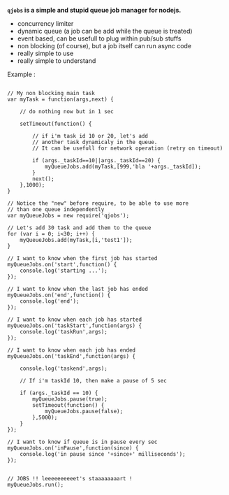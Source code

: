**`qjobs` is a simple and stupid queue job manager for nodejs.**

* concurrency limiter
* dynamic queue (a job can be add while the queue is treated)
* event based, can be usefull to plug within pub/sub stuffs 
* non blocking (of course), but a job itself can run async code
* really simple to use
* really simple to understand




Example :

```

// My non blocking main task
var myTask = function(args,next) {

    // do nothing now but in 1 sec

    setTimeout(function() {

        // if i'm task id 10 or 20, let's add 
        // another task dynamicaly in the queue.
        // It can be usefull for network operation (retry on timeout) 

        if (args._taskId==10||args._taskId==20) {
            myQueueJobs.add(myTask,[999,'bla '+args._taskId]);
        }
        next();
    },1000);
}

// Notice the "new" before require, to be able to use more 
// than one queue independently
var myQueueJobs = new require('qjobs');

// Let's add 30 task and add them to the queue
for (var i = 0; i<30; i++) {
    myQueueJobs.add(myTask,[i,'test1']);
}

// I want to know when the first job has started
myQueueJobs.on('start',function() {
    console.log('starting ...');
});

// I want to know when the last job has ended
myQueueJobs.on('end',function() {
    console.log('end');
});

// I want to know when each job has started
myQueueJobs.on('taskStart',function(args) {
    console.log('taskRun',args);
});

// I want to know when each job has ended
myQueueJobs.on('taskEnd',function(args) {

    console.log('taskend',args);
    
    // If i'm taskId 10, then make a pause of 5 sec

    if (args._taskId == 10) {
        myQueueJobs.pause(true);
        setTimeout(function() {
            myQueueJobs.pause(false);
        },5000);
    }
});

// I want to know if queue is in pause every sec
myQueueJobs.on('inPause',function(since) {
    console.log('in pause since '+since+' milliseconds');
});


// JOBS !! leeeeeeeeeet's staaaaaaaart !
myQueueJobs.run();


